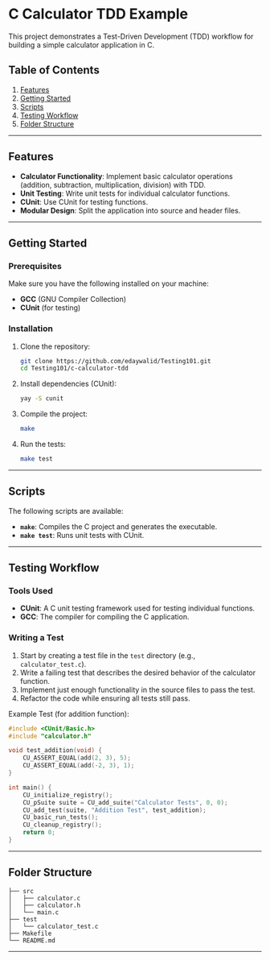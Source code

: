 
# C Calculator TDD Example

This project demonstrates a Test-Driven Development (TDD) workflow for building a simple calculator application in C.

## Table of Contents

1. [Features](#features)
2. [Getting Started](#getting-started)
3. [Scripts](#scripts)
4. [Testing Workflow](#testing-workflow)
5. [Folder Structure](#folder-structure)

---

## Features

- **Calculator Functionality**: Implement basic calculator operations (addition, subtraction, multiplication, division) with TDD.
- **Unit Testing**: Write unit tests for individual calculator functions.
- **CUnit**: Use CUnit for testing functions.
- **Modular Design**: Split the application into source and header files.

---

## Getting Started

### Prerequisites

Make sure you have the following installed on your machine:

- **GCC** (GNU Compiler Collection)
- **CUnit** (for testing)

### Installation

1. Clone the repository:

   ```bash
   git clone https://github.com/edaywalid/Testing101.git
   cd Testing101/c-calculator-tdd
   ```

2. Install dependencies (CUnit):

   ```bash
   yay -S cunit 
   ```

3. Compile the project:

   ```bash
   make
   ```

4. Run the tests:

   ```bash
   make test
   ```

---

## Scripts

The following scripts are available:

- **`make`**: Compiles the C project and generates the executable.
- **`make test`**: Runs unit tests with CUnit.

---

## Testing Workflow

### Tools Used

- **CUnit**: A C unit testing framework used for testing individual functions.
- **GCC**: The compiler for compiling the C application.

### Writing a Test

1. Start by creating a test file in the `test` directory (e.g., `calculator_test.c`).
2. Write a failing test that describes the desired behavior of the calculator function.
3. Implement just enough functionality in the source files to pass the test.
4. Refactor the code while ensuring all tests still pass.

Example Test (for addition function):

```c
#include <CUnit/Basic.h>
#include "calculator.h"

void test_addition(void) {
    CU_ASSERT_EQUAL(add(2, 3), 5);
    CU_ASSERT_EQUAL(add(-2, 3), 1);
}

int main() {
    CU_initialize_registry();
    CU_pSuite suite = CU_add_suite("Calculator Tests", 0, 0);
    CU_add_test(suite, "Addition Test", test_addition);
    CU_basic_run_tests();
    CU_cleanup_registry();
    return 0;
}
```

---

## Folder Structure

```
├── src
│   ├── calculator.c     
│   ├── calculator.h     
│   └── main.c           
├── test
│   └── calculator_test.c 
├── Makefile
└── README.md
```

---


